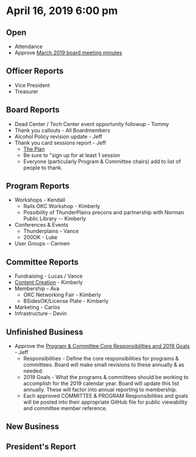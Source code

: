 # April 16, 2019 6:00 pm

## Open
* Attendance
* Approve [March 2019 board meeting minutes](https://github.com/techlahoma/board_meetings/blob/master/2019/03_march_minutes.md)

## Officer Reports
* Vice President
* Treasurer

## Board Reports
* Dead Center / Tech Center event opportunity followup - Tommy
* Thank you callouts - All Boardmembers
* Alcohol Policy revision update - Jeff
* Thank you card sessions report - Jeff
  * [The Plan](https://docs.google.com/document/d/1-Vx8Q__uGzHx4jvDSHpQ5BwxbJiAGdgKF1_hv6JOYO0/edit?usp=sharing) 
  * Be sure to "sign up for at least 1 session
  * Everyone (particularly Program & Committee chairs) add to list of people to thank.

## Program Reports
* Workshops - Kendall
  * Rails OKC Workshop - Kimberly
  * Possibility of ThunderPlains precons and partnership with Norman Public Library -- Kimberly
* Conferences & Events 
  * Thunderplains - Vance
  * 200OK - Luke
* User Groups - Carmen

## Committee Reports
* Fundraising - Lucas / Vance
* [Content Creation](https://github.com/techlahoma/board_meetings/blob/master/2019/attachments/04_content_creation.md) - Kimberly
* Membership - Ava
  * OKC Networking Fair - Kimberly
  * BSidesOK/License Plate - Kimberly
* Marketing - Carlos
* Infrastructure -  Devin

## Unfinished Business
* Approve the [Program & Committee Core Responsibilities and 2019 Goals](https://docs.google.com/document/d/1t0DvSRjUgFmTVYmfO7f9LaAyMJMfndnA-FrbGCwjWy8/edit?usp=sharing) - Jeff
  * Responsibilities - Define the core responsibilities for programs & committees. Board will make small revisions to these annually & as needed.
  * 2019 Goals - What the programs & committees should be working to accomplish for the 2019 calendar year.  Board will update this list annually. These will factor into annual reporting to membership.
  * Each approved COMMITTEE & PROGRAM Responsibilities and goals will be posted into their appropriate GitHub file for public viewability and committee member reference.

## New Business

## President's Report 

